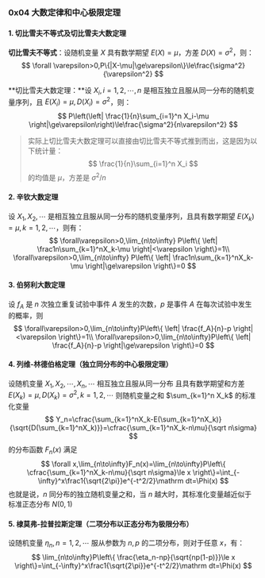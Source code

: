 ### 0x04 大数定律和中心极限定理

#### 1. 切比雪夫不等式及切比雪夫大数定理

**切比雪夫不等式**：设随机变量 $X$ 具有数学期望 $E(X)=\mu$，方差 $D(X)=\sigma^2$，则：
$$
\forall \varepsilon>0,P\{|X-\mu|\ge\varepsilon\}\le\frac{\sigma^2}{\varepsilon^2}
$$

**切比雪夫大数定理：**设 $X_i,i=1,2,\cdots,n$ 是相互独立且服从同一分布的随机变量序列，且 $E(X_i)=\mu,D(X_i)=\sigma^2$，则：
$$
P\left(\left|
\frac{1}{n}\sum_{i=1}^n X_i-\mu
\right|\ge\varepsilon\right)\le\frac{\sigma^2}{n\varepsilon^2}
$$

> 实际上切比雪夫大数定理可以直接由切比雪夫不等式推到而出，这是因为以下统计量：
> $$
> \frac{1}{n}\sum_{i=1}^n X_i
> $$
> 的均值是 $\mu$，方差是 $\sigma^2/n$ 



#### 2. 辛钦大数定理

设 $X_1,X_2,\cdots$ 是相互独立且服从同一分布的随机变量序列，且具有数学期望 $E(X_k)=\mu,k=1,2,\cdots$，则有：
$$
\forall\varepsilon>0,\lim_{n\to\infty} P\left\{
    \left|
        \frac1n\sum_{k=1}^nX_k-\mu
    \right|<\varepsilon
\right\}=1\\
\forall\varepsilon>0,\lim_{n\to\infty} P\left\{
    \left|
        \frac1n\sum_{k=1}^nX_k-\mu
    \right|\ge\varepsilon
\right\}=0
$$

#### 3. 伯努利大数定理

设 $f_A$ 是 $n$ 次独立重复试验中事件 $A$ 发生的次数，$p$ 是事件 $A$ 在每次试验中发生的概率，则
$$
\forall\varepsilon>0,\lim_{n\to\infty}P\left\{
    \left|
        \frac{f_A}{n}-p
    \right|<\varepsilon
\right\}=1\\
\forall\varepsilon>0,\lim_{n\to\infty}P\left\{
    \left|
        \frac{f_A}{n}-p
    \right|\ge\varepsilon
\right\}=0
$$

#### 4. 列维-林德伯格定理（独立同分布的中心极限定理）

设随机变量 $X_1,X_2,\cdots,X_n,\cdots$ 相互独立且服从同一分布
且具有数学期望和方差 $E(X_k)=\mu,D(X_k)=\sigma^2,k=1,2,\cdots$
则随机变量之和 $\sum_{k=1}^n X_k$ 的标准化变量
$$
Y_n=\cfrac{\sum_{k=1}^nX_k-E(\sum_{k=1}^nX_k)}{\sqrt{D(\sum_{k=1}^nX_k)}}=\cfrac{\sum_{k=1}^nX_k-n\mu}{\sqrt n\sigma}
$$
的分布函数 $F_n(x)$ 满足
$$
\forall x,\lim_{n\to\infty}F_n(x)=\lim_{n\to\infty}P\left\{
    \cfrac{\sum_{k=1}^nX_k-n\mu}{\sqrt n\sigma}\le x
\right\}=\int_{-\infty}^x\frac1{\sqrt{2\pi}}e^{-t^2/2}\mathrm dt=\Phi(x)
$$
也就是说，$n$ 同分布的独立随机变量之和，当 $n$ 越大时，其标准化变量越近似于标准正态分布 $N(0,1)$



#### 5. 棣莫弗-拉普拉斯定理（二项分布以正态分布为极限分布）

设随机变量 $\eta_n,n=1,2,\cdots$ 服从参数为 $n,p$ 的二项分布，则对于任意 $x$，有：
$$
\lim_{n\to\infty}P\left\{
\frac{\eta_n-np}{\sqrt{np(1-p)}}\le x
\right\}=\int_{-\infty}^x\frac1{\sqrt{2\pi}}e^{-t^2/2}\mathrm dt=\Phi(x)
$$
